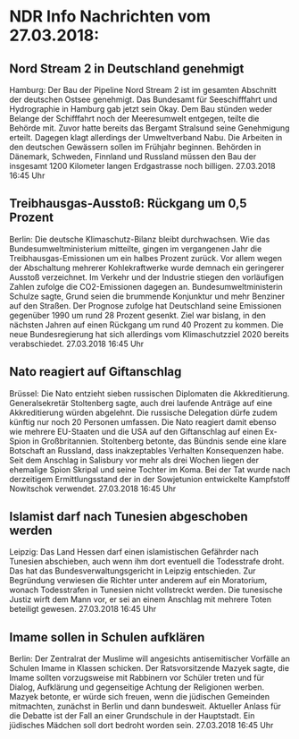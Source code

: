 # NDR Info Nachrichten vom 27.03.2018:


## Nord Stream 2 in Deutschland genehmigt
Hamburg: Der Bau der Pipeline Nord Stream 2 ist im gesamten Abschnitt der deutschen Ostsee genehmigt. Das Bundesamt für Seeschifffahrt und Hydrographie in Hamburg gab jetzt sein Okay. Dem Bau stünden weder Belange der Schifffahrt noch der Meeresumwelt entgegen, teilte die Behörde mit. Zuvor hatte bereits das Bergamt Stralsund seine Genehmigung erteilt. Dagegen klagt allerdings der Umweltverband Nabu. Die Arbeiten in den deutschen Gewässern sollen im Frühjahr beginnen. Behörden in Dänemark, Schweden, Finnland und Russland müssen den Bau der insgesamt 1200 Kilometer langen Erdgastrasse noch billigen. 27.03.2018 16:45 Uhr 

## Treibhausgas-Ausstoß: Rückgang um 0,5 Prozent
Berlin: Die deutsche Klimaschutz-Bilanz bleibt durchwachsen. Wie das Bundesumweltministerium mitteilte, gingen im vergangenen Jahr die Treibhausgas-Emissionen um ein halbes Prozent zurück. Vor allem wegen der Abschaltung mehrerer Kohlekraftwerke wurde demnach ein geringerer Ausstoß verzeichnet. Im Verkehr und der Industrie stiegen den vorläufigen Zahlen zufolge die CO2-Emissionen dagegen an. Bundesumweltministerin Schulze sagte, Grund seien die brummende Konjunktur und mehr Benziner auf den Straßen. Der Prognose zufolge hat Deutschland seine Emissionen gegenüber 1990 um rund 28 Prozent gesenkt. Ziel war bislang, in den nächsten Jahren auf einen Rückgang um rund 40 Prozent zu kommen. Die neue Bundesregierung hat sich allerdings vom Klimaschutzziel 2020 bereits verabschiedet. 27.03.2018 16:45 Uhr 

## Nato reagiert auf Giftanschlag
Brüssel: Die Nato entzieht sieben russischen Diplomaten die Akkreditierung. Generalsekretär Stoltenberg sagte, auch drei laufende Anträge auf eine Akkreditierung würden abgelehnt. Die russische Delegation dürfe zudem künftig nur noch 20 Personen umfassen. Die Nato reagiert damit ebenso wie mehrere EU-Staaten und die USA auf den Giftanschlag auf einen Ex-Spion in Großbritannien. Stoltenberg betonte, das Bündnis sende eine klare Botschaft an Russland, dass inakzeptables Verhalten Konsequenzen habe. Seit dem Anschlag in Salisbury vor mehr als drei Wochen liegen der ehemalige Spion Skripal und seine Tochter im Koma. Bei der Tat wurde nach derzeitigem Ermittlungsstand der in der Sowjetunion entwickelte Kampfstoff Nowitschok verwendet. 27.03.2018 16:45 Uhr 

## Islamist darf nach Tunesien abgeschoben werden
Leipzig:	Das Land Hessen darf einen islamistischen Gefährder nach Tunesien abschieben, auch wenn ihm dort eventuell die Todesstrafe droht. Das hat das Bundesverwaltungsgericht in Leipzig entschieden. Zur Begründung verwiesen die Richter unter anderem auf ein Moratorium, wonach Todesstrafen in Tunesien nicht vollstreckt werden. Die tunesische Justiz wirft dem Mann vor, er sei an einem Anschlag mit mehrere Toten beteiligt gewesen. 27.03.2018 16:45 Uhr 

## Imame sollen in Schulen aufklären
Berlin: Der Zentralrat der Muslime will angesichts antisemitischer Vorfälle an Schulen Imame in Klassen schicken. Der Ratsvorsitzende Mazyek sagte, die Imame sollten vorzugsweise mit Rabbinern vor Schüler treten und für Dialog, Aufklärung und gegenseitige Achtung der Religionen werben. Mazyek betonte, er würde sich freuen, wenn die jüdischen Gemeinden mitmachten, zunächst in Berlin und dann bundesweit. Aktueller Anlass für die Debatte ist der Fall an einer Grundschule in der Hauptstadt. Ein jüdisches Mädchen soll dort bedroht worden sein. 27.03.2018 16:45 Uhr 
